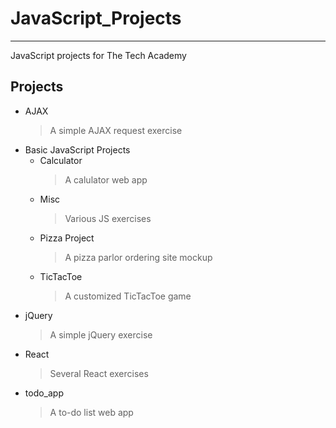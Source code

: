 # JavaScript_Projects
------------------
 JavaScript projects for The Tech Academy

## Projects
* AJAX
    > A simple AJAX request exercise
* Basic JavaScript Projects
    - Calculator
        > A calulator web app
    - Misc
        > Various JS exercises
    - Pizza Project
        > A pizza parlor ordering site mockup
    - TicTacToe
        > A customized TicTacToe game
* jQuery
    > A simple jQuery exercise
* React
    > Several React exercises
* todo_app
    > A to-do list web app

